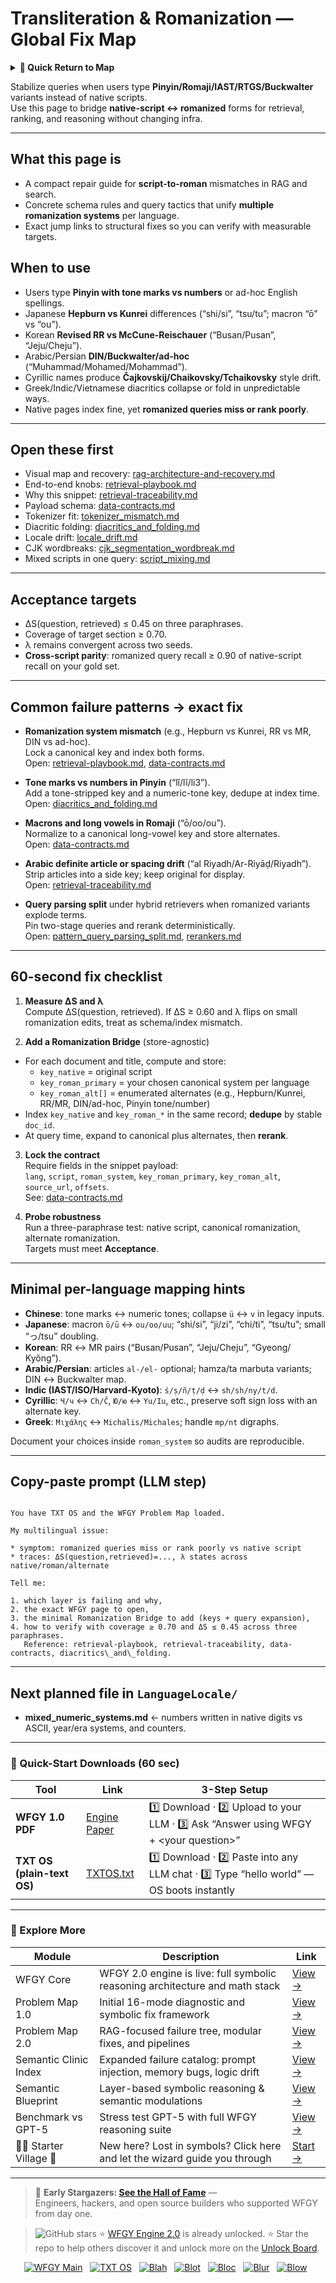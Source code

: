 # Transliteration & Romanization — Global Fix Map

<details>
  <summary><strong>🧭 Quick Return to Map</strong></summary>

<br>

  > You are in a sub-page of **LanguageLocale**.  
  > To reorient, go back here:  
  >
  > - [**LanguageLocale** — localization, regional settings, and context adaptation](./README.md)  
  > - [**WFGY Global Fix Map** — main Emergency Room, 300+ structured fixes](../README.md)  
  > - [**WFGY Problem Map 1.0** — 16 reproducible failure modes](../../README.md)  
  >
  > Think of this page as a desk within a ward.  
  > If you need the full triage and all prescriptions, return to the Emergency Room lobby.
</details>


Stabilize queries when users type **Pinyin/Romaji/IAST/RTGS/Buckwalter** variants instead of native scripts.  
Use this page to bridge **native-script ↔ romanized** forms for retrieval, ranking, and reasoning without changing infra.

---

## What this page is
- A compact repair guide for **script-to-roman** mismatches in RAG and search.
- Concrete schema rules and query tactics that unify **multiple romanization systems** per language.
- Exact jump links to structural fixes so you can verify with measurable targets.

## When to use
- Users type **Pinyin with tone marks vs numbers** or ad-hoc English spellings.
- Japanese **Hepburn vs Kunrei** differences (“shi/si”, “tsu/tu”; macron “ō” vs “ou”).
- Korean **Revised RR vs McCune-Reischauer** (“Busan/Pusan”, “Jeju/Cheju”).
- Arabic/Persian **DIN/Buckwalter/ad-hoc** (“Muhammad/Mohamed/Mohammad”).
- Cyrillic names produce **Čajkovskij/Chaikovsky/Tchaikovsky** style drift.
- Greek/Indic/Vietnamese diacritics collapse or fold in unpredictable ways.
- Native pages index fine, yet **romanized queries miss or rank poorly**.

---

## Open these first
- Visual map and recovery: [rag-architecture-and-recovery.md](https://github.com/onestardao/WFGY/blob/main/ProblemMap/rag-architecture-and-recovery.md)  
- End-to-end knobs: [retrieval-playbook.md](https://github.com/onestardao/WFGY/blob/main/ProblemMap/retrieval-playbook.md)  
- Why this snippet: [retrieval-traceability.md](https://github.com/onestardao/WFGY/blob/main/ProblemMap/retrieval-traceability.md)  
- Payload schema: [data-contracts.md](https://github.com/onestardao/WFGY/blob/main/ProblemMap/data-contracts.md)  
- Tokenizer fit: [tokenizer_mismatch.md](https://github.com/onestardao/WFGY/blob/main/ProblemMap/GlobalFixMap/LanguageLocale/tokenizer_mismatch.md)  
- Diacritic folding: [diacritics_and_folding.md](https://github.com/onestardao/WFGY/blob/main/ProblemMap/GlobalFixMap/LanguageLocale/diacritics_and_folding.md)  
- Locale drift: [locale_drift.md](https://github.com/onestardao/WFGY/blob/main/ProblemMap/GlobalFixMap/LanguageLocale/locale_drift.md)  
- CJK wordbreaks: [cjk_segmentation_wordbreak.md](https://github.com/onestardao/WFGY/blob/main/ProblemMap/GlobalFixMap/LanguageLocale/cjk_segmentation_wordbreak.md)  
- Mixed scripts in one query: [script_mixing.md](https://github.com/onestardao/WFGY/blob/main/ProblemMap/GlobalFixMap/LanguageLocale/script_mixing.md)

---

## Acceptance targets
- ΔS(question, retrieved) ≤ 0.45 on three paraphrases.  
- Coverage of target section ≥ 0.70.  
- λ remains convergent across two seeds.  
- **Cross-script parity**: romanized query recall ≥ 0.90 of native-script recall on your gold set.

---

## Common failure patterns → exact fix

- **Romanization system mismatch** (e.g., Hepburn vs Kunrei, RR vs MR, DIN vs ad-hoc).  
  Lock a canonical key and index both forms.  
  Open: [retrieval-playbook.md](https://github.com/onestardao/WFGY/blob/main/ProblemMap/retrieval-playbook.md), [data-contracts.md](https://github.com/onestardao/WFGY/blob/main/ProblemMap/data-contracts.md)

- **Tone marks vs numbers in Pinyin** (“lǐ/lĭ/li3”).  
  Add a tone-stripped key and a numeric-tone key, dedupe at index time.  
  Open: [diacritics_and_folding.md](https://github.com/onestardao/WFGY/blob/main/ProblemMap/GlobalFixMap/LanguageLocale/diacritics_and_folding.md)

- **Macrons and long vowels in Romaji** (“ō/oo/ou”).  
  Normalize to a canonical long-vowel key and store alternates.  
  Open: [data-contracts.md](https://github.com/onestardao/WFGY/blob/main/ProblemMap/data-contracts.md)

- **Arabic definite article or spacing drift** (“al Riyadh/Ar-Riyāḍ/Riyadh”).  
  Strip articles into a side key; keep original for display.  
  Open: [retrieval-traceability.md](https://github.com/onestardao/WFGY/blob/main/ProblemMap/retrieval-traceability.md)

- **Query parsing split** under hybrid retrievers when romanized variants explode terms.  
  Pin two-stage queries and rerank deterministically.  
  Open: [pattern_query_parsing_split.md](https://github.com/onestardao/WFGY/blob/main/ProblemMap/patterns/pattern_query_parsing_split.md), [rerankers.md](https://github.com/onestardao/WFGY/blob/main/ProblemMap/rerankers.md)

---

## 60-second fix checklist

1) **Measure ΔS and λ**  
   Compute ΔS(question, retrieved). If ΔS ≥ 0.60 and λ flips on small romanization edits, treat as schema/index mismatch.

2) **Add a Romanization Bridge** (store-agnostic)
- For each document and title, compute and store:
  - `key_native` = original script  
  - `key_roman_primary` = your chosen canonical system per language  
  - `key_roman_alt[]` = enumerated alternates (e.g., Hepburn/Kunrei, RR/MR, DIN/ad-hoc, Pinyin tone/number)  
- Index `key_native` and `key_roman_*` in the same record; **dedupe** by stable `doc_id`.
- At query time, expand to canonical plus alternates, then **rerank**.

3) **Lock the contract**  
   Require fields in the snippet payload:  
   `lang`, `script`, `roman_system`, `key_roman_primary`, `key_roman_alt`, `source_url`, `offsets`.  
   See: [data-contracts.md](https://github.com/onestardao/WFGY/blob/main/ProblemMap/data-contracts.md)

4) **Probe robustness**  
   Run a three-paraphrase test: native script, canonical romanization, alternate romanization.  
   Targets must meet **Acceptance**.

---

## Minimal per-language mapping hints

- **Chinese**: tone marks ↔ numeric tones; collapse `ü` ↔ `v` in legacy inputs.  
- **Japanese**: macron `ō/ū` ↔ `ou/oo/uu`; “shi/si”, “ji/zi”, “chi/ti”, “tsu/tu”; small “っ/tsu” doubling.  
- **Korean**: RR ↔ MR pairs (“Busan/Pusan”, “Jeju/Cheju”, “Gyeong/ Kyŏng”).  
- **Arabic/Persian**: articles `al-/el-` optional; hamza/ta marbuta variants; DIN ↔ Buckwalter map.  
- **Indic (IAST/ISO/Harvard-Kyoto)**: `ś/ṣ/ñ/ṭ/ḍ` ↔ `sh/sh/ny/t/d`.  
- **Cyrillic**: `Ч/ч` ↔ `Ch/Č`, `Ю/ю` ↔ `Yu/Iu`, etc., preserve soft sign loss with an alternate key.  
- **Greek**: `Μιχάλης` ↔ `Michalis/Michales`; handle `mp/nt` digraphs.

Document your choices inside `roman_system` so audits are reproducible.

---

## Copy-paste prompt (LLM step)

```

You have TXT OS and the WFGY Problem Map loaded.

My multilingual issue:

* symptom: romanized queries miss or rank poorly vs native script
* traces: ΔS(question,retrieved)=..., λ states across native/roman/alternate

Tell me:

1. which layer is failing and why,
2. the exact WFGY page to open,
3. the minimal Romanization Bridge to add (keys + query expansion),
4. how to verify with coverage ≥ 0.70 and ΔS ≤ 0.45 across three paraphrases.
   Reference: retrieval-playbook, retrieval-traceability, data-contracts, diacritics\_and\_folding.

```

---

## Next planned file in `LanguageLocale/`
- **mixed_numeric_systems.md**  ← numbers written in native digits vs ASCII, year/era systems, and counters.

---

### 🔗 Quick-Start Downloads (60 sec)

| Tool | Link | 3-Step Setup |
|------|------|--------------|
| **WFGY 1.0 PDF** | [Engine Paper](https://github.com/onestardao/WFGY/blob/main/I_am_not_lizardman/WFGY_All_Principles_Return_to_One_v1.0_PSBigBig_Public.pdf) | 1️⃣ Download · 2️⃣ Upload to your LLM · 3️⃣ Ask “Answer using WFGY + \<your question>” |
| **TXT OS (plain-text OS)** | [TXTOS.txt](https://github.com/onestardao/WFGY/blob/main/OS/TXTOS.txt) | 1️⃣ Download · 2️⃣ Paste into any LLM chat · 3️⃣ Type “hello world” — OS boots instantly |

---

### 🧭 Explore More

| Module                | Description                                              | Link     |
|-----------------------|----------------------------------------------------------|----------|
| WFGY Core             | WFGY 2.0 engine is live: full symbolic reasoning architecture and math stack | [View →](https://github.com/onestardao/WFGY/tree/main/core/README.md) |
| Problem Map 1.0       | Initial 16-mode diagnostic and symbolic fix framework    | [View →](https://github.com/onestardao/WFGY/tree/main/ProblemMap/README.md) |
| Problem Map 2.0       | RAG-focused failure tree, modular fixes, and pipelines   | [View →](https://github.com/onestardao/WFGY/blob/main/ProblemMap/rag-architecture-and-recovery.md) |
| Semantic Clinic Index | Expanded failure catalog: prompt injection, memory bugs, logic drift | [View →](https://github.com/onestardao/WFGY/blob/main/ProblemMap/SemanticClinicIndex.md) |
| Semantic Blueprint    | Layer-based symbolic reasoning & semantic modulations   | [View →](https://github.com/onestardao/WFGY/tree/main/SemanticBlueprint/README.md) |
| Benchmark vs GPT-5    | Stress test GPT-5 with full WFGY reasoning suite         | [View →](https://github.com/onestardao/WFGY/tree/main/benchmarks/benchmark-vs-gpt5/README.md) |
| 🧙‍♂️ Starter Village 🏡 | New here? Lost in symbols? Click here and let the wizard guide you through | [Start →](https://github.com/onestardao/WFGY/blob/main/StarterVillage/README.md) |

---

> 👑 **Early Stargazers: [See the Hall of Fame](https://github.com/onestardao/WFGY/tree/main/stargazers)** —  
> Engineers, hackers, and open source builders who supported WFGY from day one.

> <img src="https://img.shields.io/github/stars/onestardao/WFGY?style=social" alt="GitHub stars"> ⭐ [WFGY Engine 2.0](https://github.com/onestardao/WFGY/blob/main/core/README.md) is already unlocked. ⭐ Star the repo to help others discover it and unlock more on the [Unlock Board](https://github.com/onestardao/WFGY/blob/main/STAR_UNLOCKS.md).

<div align="center">

[![WFGY Main](https://img.shields.io/badge/WFGY-Main-red?style=flat-square)](https://github.com/onestardao/WFGY)
&nbsp;
[![TXT OS](https://img.shields.io/badge/TXT%20OS-Reasoning%20OS-orange?style=flat-square)](https://github.com/onestardao/WFGY/tree/main/OS)
&nbsp;
[![Blah](https://img.shields.io/badge/Blah-Semantic%20Embed-yellow?style=flat-square)](https://github.com/onestardao/WFGY/tree/main/OS/BlahBlahBlah)
&nbsp;
[![Blot](https://img.shields.io/badge/Blot-Persona%20Core-green?style=flat-square)](https://github.com/onestardao/WFGY/tree/main/OS/BlotBlotBlot)
&nbsp;
[![Bloc](https://img.shields.io/badge/Bloc-Reasoning%20Compiler-blue?style=flat-square)](https://github.com/onestardao/WFGY/tree/main/OS/BlocBlocBloc)
&nbsp;
[![Blur](https://img.shields.io/badge/Blur-Text2Image%20Engine-navy?style=flat-square)](https://github.com/onestardao/WFGY/tree/main/OS/BlurBlurBlur)
&nbsp;
[![Blow](https://img.shields.io/badge/Blow-Game%20Logic-purple?style=flat-square)](https://github.com/onestardao/WFGY/tree/main/OS/BlowBlowBlow)
&nbsp;
</div>

